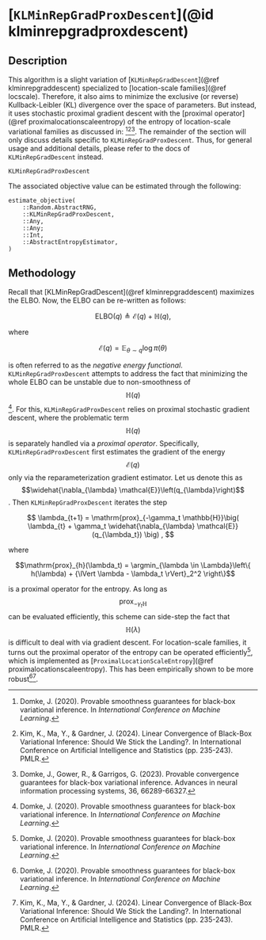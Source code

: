 # [`KLMinRepGradProxDescent`](@id klminrepgradproxdescent)

## Description

This algorithm is a slight variation of [`KLMinRepGradDescent`](@ref klminrepgraddescent) specialized to [location-scale families](@ref locscale).
Therefore, it also aims to minimize the exclusive (or reverse) Kullback-Leibler (KL) divergence over the space of parameters.
But instead, it uses stochastic proximal gradient descent with the [proximal operator](@ref proximalocationscaleentropy) of the entropy of location-scale variational families as discussed in: [^D2020][^KMG2024][^DGG2023].
The remainder of the section will only discuss details specific to `KLMinRepGradProxDescent`.
Thus, for general usage and additional details, please refer to the docs of `KLMinRepGradDescent` instead.

```@docs
KLMinRepGradProxDescent
```

The associated objective value can be estimated through the following:

```@docs
estimate_objective(
    ::Random.AbstractRNG,
    ::KLMinRepGradProxDescent,
    ::Any,
    ::Any;
    ::Int,
    ::AbstractEntropyEstimator,
)
```

## Methodology

Recall that [KLMinRepGradDescent](@ref klminrepgraddescent) maximizes the ELBO.
Now, the ELBO can be re-written as follows:

```math
  \mathrm{ELBO}\left(q\right) \triangleq \mathcal{E}\left(q\right) + \mathbb{H}\left(q\right),
```

where

```math
  \mathcal{E}\left(q\right) = \mathbb{E}_{\theta \sim q} \log \pi\left(\theta\right)
```

is often referred to as the *negative energy functional*.
`KLMinRepGradProxDescent` attempts to address the fact that minimizing the whole ELBO can be unstable due to non-smoothness of $$\mathbb{H}\left(q\right)$$[^D2020].
For this, `KLMinRepGradProxDescent` relies on proximal stochastic gradient descent, where the problematic term $$\mathbb{H}\left(q\right)$$ is separately handled via a *proximal operator*.
Specifically, `KLMinRepGradProxDescent` first estimates the gradient of the energy $$\mathcal{E}\left(q\right)$$ only via the reparameterization gradient estimator.
Let us denote this as $$\widehat{\nabla_{\lambda} \mathcal{E}}\left(q_{\lambda}\right)$$.
Then `KLMinRepGradProxDescent` iterates the step

```math
  \lambda_{t+1} = \mathrm{prox}_{-\gamma_t \mathbb{H}}\big( 
      \lambda_{t} + \gamma_t \widehat{\nabla_{\lambda} \mathcal{E}}(q_{\lambda_t})
  \big) , 
```

where

```math
\mathrm{prox}_{h}(\lambda_t) 
= \argmin_{\lambda \in \Lambda}\left\{ 
    h(\lambda) + {\lVert \lambda - \lambda_t \rVert}_2^2 
\right\}
```

is a proximal operator for the entropy.
As long as $$\mathrm{prox}_{-\gamma_t \mathbb{H}}$$ can be evaluated efficiently, this scheme can side-step the fact that $$\mathbb{H}(\lambda)$$ is difficult to deal with via gradient descent.
For location-scale families, it turns out the proximal operator of the entropy can be operated efficiently[^D2020], which is implemented as [`ProximalLocationScaleEntropy`](@ref proximalocationscaleentropy).
This has been empirically shown to be more robust[^D2020][^KMG2024].

[^D2020]: Domke, J. (2020). Provable smoothness guarantees for black-box variational inference. In *International Conference on Machine Learning*.
[^KMG2024]: Kim, K., Ma, Y., & Gardner, J. (2024). Linear Convergence of Black-Box Variational Inference: Should We Stick the Landing?. In International Conference on Artificial Intelligence and Statistics (pp. 235-243). PMLR.
[^DGG2023]: Domke, J., Gower, R., & Garrigos, G. (2023). Provable convergence guarantees for black-box variational inference. Advances in neural information processing systems, 36, 66289-66327.
